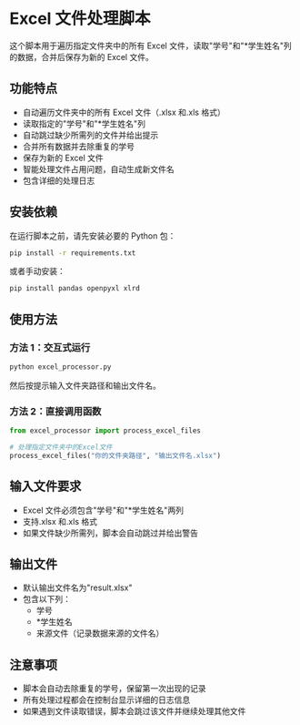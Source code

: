 # Excel 文件处理脚本

这个脚本用于遍历指定文件夹中的所有 Excel 文件，读取"学号"和"\*学生姓名"列的数据，合并后保存为新的 Excel 文件。

## 功能特点

-   自动遍历文件夹中的所有 Excel 文件（.xlsx 和.xls 格式）
-   读取指定的"学号"和"\*学生姓名"列
-   自动跳过缺少所需列的文件并给出提示
-   合并所有数据并去除重复的学号
-   保存为新的 Excel 文件
-   智能处理文件占用问题，自动生成新文件名
-   包含详细的处理日志

## 安装依赖

在运行脚本之前，请先安装必要的 Python 包：

```bash
pip install -r requirements.txt
```

或者手动安装：

```bash
pip install pandas openpyxl xlrd
```

## 使用方法

### 方法 1：交互式运行

```bash
python excel_processor.py
```

然后按提示输入文件夹路径和输出文件名。

### 方法 2：直接调用函数

```python
from excel_processor import process_excel_files

# 处理指定文件夹中的Excel文件
process_excel_files("你的文件夹路径", "输出文件名.xlsx")
```

## 输入文件要求

-   Excel 文件必须包含"学号"和"\*学生姓名"两列
-   支持.xlsx 和.xls 格式
-   如果文件缺少所需列，脚本会自动跳过并给出警告

## 输出文件

-   默认输出文件名为"result.xlsx"
-   包含以下列：
    -   学号
    -   \*学生姓名
    -   来源文件（记录数据来源的文件名）

## 注意事项

-   脚本会自动去除重复的学号，保留第一次出现的记录
-   所有处理过程都会在控制台显示详细的日志信息
-   如果遇到文件读取错误，脚本会跳过该文件并继续处理其他文件
